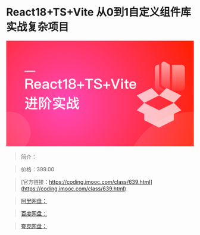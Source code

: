 # React18+TS+Vite 从0到1自定义组件库 实战复杂项目

![img](../../assets/640060990955900105400304.png)

> 简介：

> 价格：399.00

> [官方链接：https://coding.imooc.com/class/639.html](https://coding.imooc.com/class/639.html)

> [阿里网盘：]()

> [百度网盘：]()

> [夸克网盘：]()
